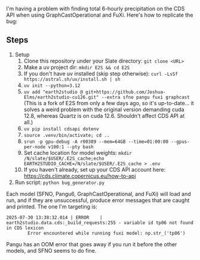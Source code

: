 I'm having a problem with finding total 6-hourly precipitation on the CDS API when using GraphCastOperational and FuXi. Here's how to replicate the bug: 

## Steps
1. Setup
    1. Clone this repository under your Slate directory: `git clone <URL>`
    2. Make a uv project dir: `mkdir E2S && cd E2S`
    3. If you don't have uv installed (skip step otherwise): `curl -LsSf https://astral.sh/uv/install.sh | sh`
    4. `uv init --python=3.12`
    5. `uv add "earth2studio @ git+https://github.com/Joshua-Elms/earth2studio-cu126.git" --extra sfno pangu fuxi graphcast` (This is a fork of E2S from only a few days ago, so it's up-to-date... it solves a weird problem with the original version demanding cuda 12.8, whereas Quartz is on cuda 12.6. Shouldn't affect CDS API at all.)
    6. `uv pip install cdsapi dotenv`
    7. `source .venv/bin/activate; cd ..`
    8. `srun -p gpu-debug -A r00389 --mem=64GB --time=01:00:00 --gpus-per-node v100:1 --pty bash`
    9. Set cache location for model weights: `mkdir /N/slate/$USER/.E2S_cache;echo EARTH2STUDIO_CACHE=/N/slate/$USER/.E2S_cache > .env`
    10. If you haven't already, set up your CDS API account here: https://cds.climate.copernicus.eu/how-to-api
2. Run script: `python bug_generator.py`

Each model (SFNO, Pangu6, GraphCastOperational, and FuXi) will load and run, and if they are unsuccessful, produce error messages that are caught and printed. The one I'm targeting is:

```
2025-07-30 13:38:32.014 | ERROR    | earth2studio.data.cds:_build_requests:255 - variable id tp06 not found in CDS lexicon
        Error encountered while running fuxi model: np.str_('tp06')
```

Pangu has an OOM error that goes away if you run it before the other models, and SFNO seems to do fine. 
